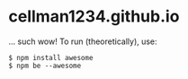# cellman1234.github.io
...
such wow!  To run (theoretically), use:
```
$ npm install awesome
$ npm be --awesome
```
